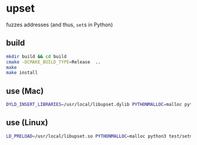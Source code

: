 # upset

fuzzes addresses (and thus, `set`s in Python)

## build

```bash
mkdir build && cd build
cmake -DCMAKE_BUILD_TYPE=Release  ..
make
make install
```

## use (Mac)

```bash
DYLD_INSERT_LIBRARIES=/usr/local/libupset.dylib PYTHONMALLOC=malloc python3 test/setmeup.py
```

## use (Linux)

```bash
LD_PRELOAD=/usr/local/libupset.so PYTHONMALLOC=malloc python3 test/setmeup.py
```

